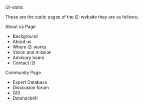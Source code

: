 i2i-static

These are the static pages of the i2i website they are as follows;

About us Page

- Background
- About us
- Where i2i works
- Vision and mission
- Advisory board
- Contact i2i

Community Page
- Expert Database
- Disscusion forum
- GIS
- Datahack4fi
